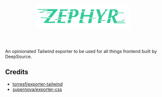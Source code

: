 <div align="center">
<br>
<br>
<p>
  <img src="./.github/wordmark.png" alt="Zephyr" width="300">
</p>
<br>
<br>
</div>

An opinionated Tailwind exporter to be used for all things frontend built by DeepSource.

## Credits

- [torresf/exporter-tailwind](https://github.com/torresf/exporter-tailwind)
- [supernova/exporter-css](https://github.com/Supernova-Studio/exporter-css)
